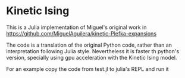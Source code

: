 # Kinetic Ising
This is a Julia implementation of Miguel's original work in https://github.com/MiguelAguilera/kinetic-Plefka-expansions

The code is a translation of the original Python code,
rather than an interpretation following Julia style.
Nevertheless it is faster th python's version, specially using gpu 
acceleration with the Kinetic Ising model.

For an example copy the code from test.jl to julia's REPL and run it
